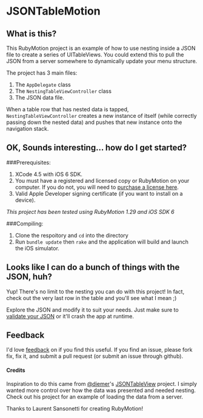 # JSONTableMotion

## What is this?

This RubyMotion project is an example of how to use nesting inside a JSON file to create a series of UITableViews. You could extend this to pull the JSON from a server somewhere to dynamically update your menu structure.

The project has 3 main files:

1. The ```AppDelegate``` class
2. The ```NestingTableViewController``` class
3. The JSON data file.

When a table row that has nested data is tapped, ```NestingTableViewController``` creates a new instance of itself (while correctly passing down the nested data) and pushes that new instance onto the navigation stack.


## OK, Sounds interesting... how do I get started?

###Prerequisites:

1. XCode 4.5 with iOS 6 SDK.
2. You must have a registered and licensed copy or RubyMotion on your computer. If you do not, you will need to [purchase a license here](http://www.rubymotion.com/).
5. Valid Apple Developer signing certificate (if you want to install on a device).

*This project has been tested using RubyMotion 1.29 and iOS SDK 6*


###Compiling:

1. Clone the respoitory and ```cd``` into the directory
2. Run ```bundle update``` then ```rake``` and the application will build and launch the iOS simulator.

## Looks like I can do a bunch of things with the JSON, huh?

Yup! There's no limit to the nesting you can do with this project! In fact, check out the very last row in the table and you'll see what I mean ;)

Explore the JSON and modify it to suit your needs. Just make sure to [validate your JSON](http://jsonlint.com/) or it'll crash the app at runtime.

## Feedback

I'd love [feedback](mailto:mjar81@gmail.com) on if you find this useful. If you find an issue, please fork fix, fix it, and submit a pull request (or submit an issue through github).

#### Credits

Inspiration to do this came from [@diemer](https://github.com/diemer)'s [JSONTableView](https://github.com/diemer/JSONTableView) project. I simply wanted more control over how the data was presented and needed nesting. Check out his project for an example of loading the data from a server.

Thanks to Laurent Sansonetti for creating RubyMotion!